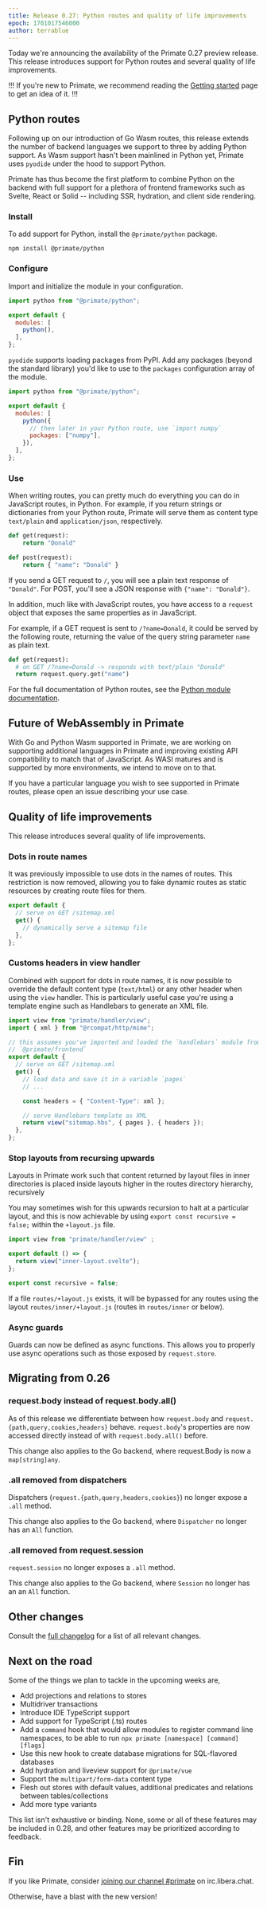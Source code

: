```yaml
---
title: Release 0.27: Python routes and quality of life improvements
epoch: 1701017546000
author: terrablue
---
```

Today we're announcing the availability of the Primate 0.27 preview release.
This release introduces support for Python routes and several quality of life
improvements.

!!!
If you're new to Primate, we recommend reading the [Getting started] page to
get an idea of it.
!!!

## Python routes

Following up on our introduction of Go Wasm routes, this release extends the
number of backend languages we support to three by adding Python support. As
Wasm support hasn't been mainlined in Python yet, Primate uses `pyodide` under
the hood to support Python.

Primate has thus become the first platform to combine Python on the backend
with full support for a plethora of frontend frameworks such as Svelte, React
or Solid -- including SSR, hydration, and client side rendering.

### Install

To add support for Python, install the `@primate/python` package.

`npm install @primate/python`

### Configure

Import and initialize the module in your configuration.

```js caption=primate.config.js
import python from "@primate/python";

export default {
  modules: [
    python(),
  ],
};
```

`pyodide` supports loading packages from PyPI. Add any packages (beyond the
standard library) you'd like to use to the `packages` configuration array of
the module.

```js caption=primate.config.js
import python from "@primate/python";

export default {
  modules: [
    python({
      // then later in your Python route, use `import numpy`
      packages: ["numpy"],
    }),
  ],
};
```
### Use

When writing routes, you can pretty much do everything you can do in JavaScript
routes, in Python. For example, if you return strings or dictionaries from your
Python route, Primate will serve them as content type `text/plain` and
`application/json`, respectively.

```py caption=routes/index.py
def get(request):
    return "Donald"

def post(request):
    return { "name": "Donald" }
```

If you send a GET request to `/`, you will see a plain text response of
`"Donald"`. For POST, you'll see a JSON response with `{"name": "Donald"}`.

In addition, much like with JavaScript routes, you have access to a `request`
object that exposes the same properties as in JavaScript.

For example, if a GET request is sent to `/?name=Donald`, it could be served by
the following route, returning the value of the query string parameter `name`
as plain text.

```py caption=routes/index.py
def get(request):
  # on GET /?name=Donald -> responds with text/plain "Donald"
  return request.query.get("name")
```

For the full documentation of Python routes, see the
[Python module documentation].

## Future of WebAssembly in Primate

With Go and Python Wasm supported in Primate, we are working on supporting
additional languages in Primate and improving existing API compatibility to
match that of JavaScript. As WASI matures and is supported by more environments,
we intend to move on to that.

If you have a particular language you wish to see supported in Primate routes,
please open an issue describing your use case.

## Quality of life improvements

This release introduces several quality of life improvements.

### Dots in route names

It was previously impossible to use dots in the names of routes. This
restriction is now removed, allowing you to fake dynamic routes as static
resources by creating route files for them.

```js caption=routes/sitemap.xml.js
export default {
  // serve on GET /sitemap.xml
  get() {
    // dynamically serve a sitemap file
  },
};
```

### Customs headers in view handler

Combined with support for dots in route names, it is now possible to override
the default content type (`text/html`) or any other header when using the `view`
handler. This is particularly useful case you're using a template engine such
as Handlebars to generate an XML file.

```js caption=routes/sitemap.xml.js
import view from "primate/handler/view";
import { xml } from "@rcompat/http/mime";

// this assumes you've imported and loaded the `handlebars` module from
// `@primate/frontend`
export default {
  // serve on GET /sitemap.xml
  get() {
    // load data and save it in a variable `pages`
    // ...

    const headers = { "Content-Type": xml };

    // serve Handlebars template as XML
    return view("sitemap.hbs", { pages }, { headers });
  },
};
```

### Stop layouts from recursing upwards

Layouts in Primate work such that content returned by layout files in inner
directories is placed inside layouts higher in the routes directory hierarchy,
recursively

You may sometimes wish for this upwards recursion to halt at a particular
layout, and this is now achievable by using `export const recursive = false;`
within the `+layout.js` file.

```js caption=routes/inner/+layout.js
import view from "primate/handler/view" ;

export default () => {
  return view("inner-layout.svelte");
};

export const recursive = false;
```

If a file `routes/+layout.js` exists, it will be bypassed for any routes using
the layout `routes/inner/+layout.js` (routes in `routes/inner` or below).

### Async guards

Guards can now be defined as async functions. This allows you to properly use
async operations such as those exposed by `request.store`.

## Migrating from 0.26

### request.body instead of request.body.all()

As of this release we differentiate between how `request.body` and
`request.{path,query,cookies,headers}` behave. `request.body`'s properties
are now accessed directly instead of with `request.body.all()` before.

This change also applies to the Go backend, where request.Body is now a
`map[string]any`.

### .all removed from dispatchers

Dispatchers (`request.{path,query,headers,cookies}`) no longer expose a `.all`
method.

This change also applies to the Go backend, where `Dispatcher` no longer has an
`All` function.

### .all removed from request.session

`request.session` no longer exposes a `.all` method.

This change also applies to the Go backend, where `Session` no longer has an
an `All` function.

## Other changes

Consult the [full changelog][changelog] for a list of all relevant changes.

## Next on the road

Some of the things we plan to tackle in the upcoming weeks are,

* Add projections and relations to stores
* Multidriver transactions
* Introduce IDE TypeScript support
* Add support for TypeScript (.ts) routes
* Add a `command` hook that would allow modules to register command line
  namespaces, to be able to run `npx primate [namespace] [command] [flags]`
* Use this new hook to create database migrations for SQL-flavored databases
* Add hydration and liveview support for `@primate/vue`
* Support the `multipart/form-data` content type
* Flesh out stores with default values, additional predicates and relations
  between tables/collections
* Add more type variants

This list isn't exhaustive or binding. None, some or all of these features may
be included in 0.28, and other features may be prioritized according to
feedback.

## Fin

If you like Primate, consider [joining our channel #primate][irc] on
irc.libera.chat.

Otherwise, have a blast with the new version!

[Getting started]: /guide/getting-started
[irc]: https://web.libera.chat#primate
[last release]: https://primate.run/blog/release-026
[changelog]: https://github.com/primate-run/primate/releases/tag/0.27.0
[Python module documentation]: /modules/python
[build]: /modules/build
